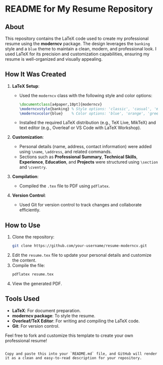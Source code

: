 
# README for My Resume Repository

## About

This repository contains the LaTeX code used to create my professional resume using the **moderncv** package. The design leverages the `banking` style and a `blue` theme to maintain a clean, modern, and professional look. I used LaTeX for its precision and customization capabilities, ensuring my resume is well-organized and visually appealing.

## How It Was Created

1. **LaTeX Setup**: 
   - Used the `moderncv` class with the following style and color options:
     ```latex
     \documentclass[a4paper,10pt]{moderncv}
     \moderncvstyle{banking} % Style options: 'classic', 'casual', 'modern', 'banking'
     \moderncvcolor{blue}    % Color options: 'blue', 'orange', 'green', 'red', 'purple', 'grey', 'black'
     ```
   - Installed the required LaTeX distribution (e.g., TeX Live, MikTeX) and text editor (e.g., Overleaf or VS Code with LaTeX Workshop).

2. **Customization**:
   - Personal details (name, address, contact information) were added using `\name`, `\address`, and related commands.
   - Sections such as **Professional Summary**, **Technical Skills**, **Experience**, **Education**, and **Projects** were structured using `\section` and `\cventry`.

3. **Compilation**:
   - Compiled the `.tex` file to PDF using `pdflatex`.

4. **Version Control**:
   - Used Git for version control to track changes and collaborate efficiently.

## How to Use

1. Clone the repository:
   ```bash
   git clone https://github.com/your-username/resume-moderncv.git
   ```
2. Edit the `resume.tex` file to update your personal details and customize the content.
3. Compile the file:
   ```bash
   pdflatex resume.tex
   ```
4. View the generated PDF.

## Tools Used

- **LaTeX**: For document preparation.
- **moderncv package**: To style the resume.
- **Overleaf/TeX Editor**: For writing and compiling the LaTeX code.
- **Git**: For version control.

Feel free to fork and customize this template to create your own professional resume!
```

Copy and paste this into your `README.md` file, and GitHub will render it as a clean and easy-to-read description for your repository.
